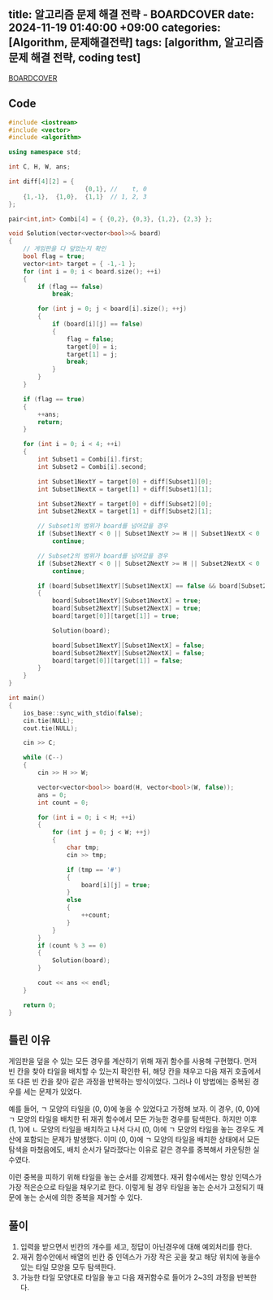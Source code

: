 title: 알고리즘 문제 해결 전략 - BOARDCOVER
date: 2024-11-19 01:40:00 +09:00
categories: [Algorithm, 문제해결전략]
tags:
  [algorithm, 알고리즘 문제 해결 전략, coding test]
---
[BOARDCOVER](https://algospot.com/judge/problem/read/BOARDCOVER)

## Code

```cpp
#include <iostream>
#include <vector>
#include <algorithm>

using namespace std;

int C, H, W, ans;

int diff[4][2] = {
	                 {0,1}, //    t, 0
    {1,-1},  {1,0},  {1,1}  // 1, 2, 3
};

pair<int,int> Combi[4] = { {0,2}, {0,3}, {1,2}, {2,3} };

void Solution(vector<vector<bool>>& board)
{
    // 게임판을 다 덮었는지 확인
    bool flag = true;
    vector<int> target = { -1,-1 };
    for (int i = 0; i < board.size(); ++i)
    {
        if (flag == false)
            break;

        for (int j = 0; j < board[i].size(); ++j)
        {
            if (board[i][j] == false)
            {
                flag = false;
                target[0] = i;
                target[1] = j;
                break;
            }
        }
    }

    if (flag == true)
    {
        ++ans;
        return;
    }

    for (int i = 0; i < 4; ++i)
    {
        int Subset1 = Combi[i].first;
        int Subset2 = Combi[i].second;

        int Subset1NextY = target[0] + diff[Subset1][0];
        int Subset1NextX = target[1] + diff[Subset1][1];

        int Subset2NextY = target[0] + diff[Subset2][0];
        int Subset2NextX = target[1] + diff[Subset2][1];

        // Subset1의 범위가 board를 넘어갔을 경우
        if (Subset1NextY < 0 || Subset1NextY >= H || Subset1NextX < 0 || Subset1NextX >= W)
            continue;

        // Subset2의 범위가 board를 넘어갔을 경우
        if (Subset2NextY < 0 || Subset2NextY >= H || Subset2NextX < 0 || Subset2NextX >= W)
            continue;

        if (board[Subset1NextY][Subset1NextX] == false && board[Subset2NextY][Subset2NextX] == false)
        {
            board[Subset1NextY][Subset1NextX] = true;
            board[Subset2NextY][Subset2NextX] = true;
            board[target[0]][target[1]] = true;

            Solution(board);

            board[Subset1NextY][Subset1NextX] = false;
            board[Subset2NextY][Subset2NextX] = false;
            board[target[0]][target[1]] = false;
        }
    }
}

int main()
{
    ios_base::sync_with_stdio(false);
    cin.tie(NULL);
    cout.tie(NULL);

    cin >> C;

    while (C--)
    {
        cin >> H >> W;

        vector<vector<bool>> board(H, vector<bool>(W, false));
        ans = 0;
        int count = 0;

        for (int i = 0; i < H; ++i)
        {
            for (int j = 0; j < W; ++j)
            {
                char tmp;
                cin >> tmp;

                if (tmp == '#')
                {
                    board[i][j] = true;
                }
                else
                {
                    ++count;
                }
            }
        }
        if (count % 3 == 0)
        {
            Solution(board);
        }

        cout << ans << endl;
    }

    return 0;
}
```

## 틀린 이유
게임판을 덮을 수 있는 모든 경우를 계산하기 위해 재귀 함수를 사용해 구현했다. 먼저 빈 칸을 찾아 타일을 배치할 수 있는지 확인한 뒤, 해당 칸을 채우고 다음 재귀 호출에서 또 다른 빈 칸을 찾아 같은 과정을 반복하는 방식이었다. 그러나 이 방법에는 중복된 경우를 세는 문제가 있었다.

예를 들어, ㄱ 모양의 타일을 (0, 0)에 놓을 수 있었다고 가정해 보자. 이 경우, (0, 0)에 ㄱ 모양의 타일을 배치한 뒤 재귀 함수에서 모든 가능한 경우를 탐색한다. 하지만 이후 (1, 1)에 ㄴ 모양의 타일을 배치하고 나서 다시 (0, 0)에 ㄱ 모양의 타일을 놓는 경우도 계산에 포함되는 문제가 발생했다. 이미 (0, 0)에 ㄱ 모양의 타일을 배치한 상태에서 모든 탐색을 마쳤음에도, 배치 순서가 달라졌다는 이유로 같은 경우를 중복해서 카운팅한 실수였다.

이런 중복을 피하기 위해 타일을 놓는 순서를 강제했다. 재귀 함수에서는 항상 인덱스가 가장 적은순으로 타일을 채우기로 한다. 이렇게 될 경우 타일을 놓는 순서가 고정되기 때문에 놓는 순서에 의한 중복을 제거할 수 있다.

## 풀이
1. 입력을 받으면서 빈칸의 개수를 세고, 정답이 아닌경우에 대해 예외처리를 한다.
2. 재귀 함수안에서 배열의 빈칸 중 인덱스가 가장 작은 곳을 찾고 해당 위치에 놓을수 있는 타일 모양을 모두 탐색한다.
3. 가능한 타일 모양대로 타일을 놓고 다음 재귀함수로 들어가 2~3의 과정을 반복한다.